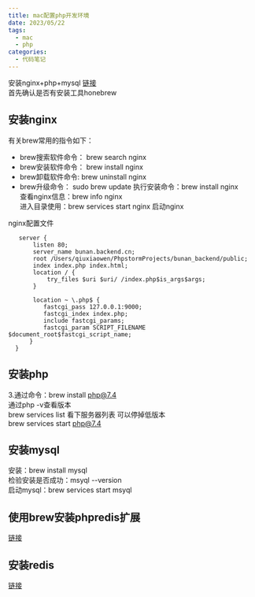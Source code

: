 ```yaml
---
title: mac配置php开发环境
date: 2023/05/22
tags:
  - mac
  - php
categories:
  - 代码笔记
---
```


安装nginx+php+mysql [链接](https://blog.csdn.net/CRMEB/article/details/119997159)\
首先确认是否有安装工具honebrew

## 安装nginx

有关brew常用的指令如下：

- brew搜索软件命令： brew search nginx
- brew安装软件命令： brew install nginx
- brew卸载软件命令: brew uninstall nginx
- brew升级命令： sudo brew update
  执行安装命令：brew install nginx\
  查看nginx信息：brew info nginx\
  进入目录使用：brew services start nginx 启动nginx

nginx配置文件

```
   server {
       listen 80;
       server_name bunan.backend.cn;
       root /Users/qiuxiaowen/PhpstormProjects/bunan_backend/public;
       index index.php index.html;
       location / {
           try_files $uri $uri/ /index.php$is_args$args;
       }

       location ~ \.php$ {
          fastcgi_pass 127.0.0.1:9000;
          fastcgi_index index.php;
          include fastcgi_params;
          fastcgi_param SCRIPT_FILENAME $document_root$fastcgi_script_name;
      }
  }
```

## 安装php

3.通过命令：brew install php@7.4\
通过php -v查看版本\
brew services list 看下服务器列表 可以停掉低版本\
brew services start php@7.4

## 安装mysql

安装：brew install mysql\
检验安装是否成功：msyql --version\
启动mysql：brew services start msyql

## 使用brew安装phpredis扩展

[链接](https://blog.csdn.net/qq_35894434/article/details/124626171)

## 安装redis

[链接](https://blog.csdn.net/m0_48936146/article/details/126304417)
